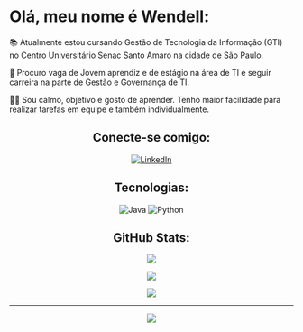 #  Olá, meu nome é Wendell:

📚 Atualmente estou cursando Gestão de Tecnologia da Informação (GTI) no Centro Universitário Senac Santo Amaro na cidade de São Paulo.<br>

💼 Procuro vaga de Jovem aprendiz e de estágio na área de TI e seguir carreira na parte de Gestão e Governança de TI. 

🧑🏽 Sou calmo, objetivo e gosto de aprender. Tenho maior facilidade para realizar tarefas em equipe e também individualmente.


<div align="center">

## Conecte-se comigo:
[![LinkedIn](https://img.shields.io/badge/LinkedIn-0077B5?style=for-the-badge&logo=linkedin&logoColor=white)](https://www.linkedin.com/in/wendellfrancisco005/)

##  Tecnologias:

![Java](https://img.shields.io/badge/java-%23ED8B00.svg?style=for-the-badge&logo=openjdk&logoColor=white) ![Python](https://img.shields.io/badge/python-3670A0?style=for-the-badge&logo=python&logoColor=ffdd54)


## GitHub Stats:
![](https://github-readme-stats.vercel.app/api?username=Wenfra005&show_icons=true&theme=midnight-purple)

![](https://github-readme-streak-stats.herokuapp.com/?user=WenFra005&theme=midnight-purple&hide_border=false)


![](https://github-readme-stats.vercel.app/api/top-langs/?username=WenFra005&theme=midnight-purple&hide_border=false&include_all_commits=false&count_private=false&layout=compact)

---
[![](https://visitcount.itsvg.in/api?id=fedf&icon=0&color=0)](https://visitcount.itsvg.in)

<!-- Proudly created with GPRM ( https://gprm.itsvg.in ) -->